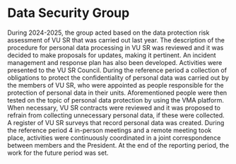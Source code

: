 # Data Security Group

<!-- TODO: turi būti suredaguotas -->

During 2024-2025, the group acted based on the data protection risk assessment of VU SR that was carried out last year. The description of the procedure for personal data processing in VU SR was reviewed and it was decided to make proposals for updates, making it pertinent. An incident management and response plan has also been developed. Activities were presented to the VU SR Council. During the reference period a collection of obligations to protect the confidentiality of personal data was carried out by the members of VU SR, who were appointed as people responsible for the protection of personal data in their units. Aforementioned people were then tested on the topic of personal data protection by using the VMA platform. When necessary, VU SR contracts were reviewed and it was proposed to refrain from collecting unnecessary personal data, if these were collected. A register of VU SR surveys that record personal data was created. During the reference period 4 in-person meetings and a remote meeting took place, activities were continuously coordinated in a joint correspondence between members and the President. At the end of the reporting period, the work for the future period was set. 
